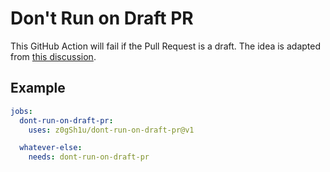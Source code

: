 # Don't Run on Draft PR

This GitHub Action will fail if the Pull Request is a draft. The idea is adapted from [this discussion](https://github.com/orgs/community/discussions/25722#discussioncomment-3248921).

## Example

```yaml
jobs:
  dont-run-on-draft-pr:
    uses: z0gSh1u/dont-run-on-draft-pr@v1

  whatever-else:
    needs: dont-run-on-draft-pr
```
